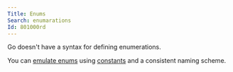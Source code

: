 ```yaml
---
Title: Enums
Search: enumarations
Id: 801000rd
---
```

Go doesn't have a syntax for defining enumerations.

You can [emulate enums](801000c4) using [constants](1047) and a consistent naming scheme.
